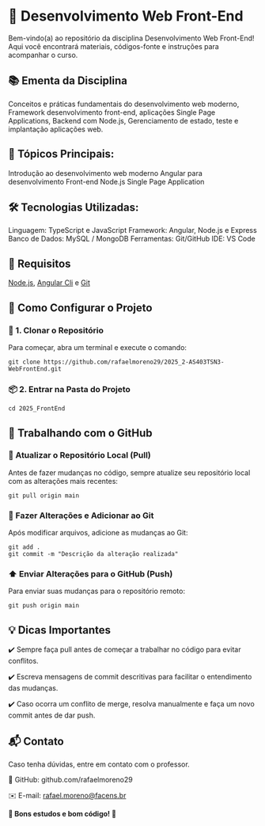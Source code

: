 # 📌 Desenvolvimento Web Front-End
Bem-vindo(a) ao repositório da disciplina Desenvolvimento Web Front-End! Aqui você encontrará materiais, códigos-fonte e instruções para acompanhar o curso.

## 📚 Ementa da Disciplina
Conceitos e práticas fundamentais do desenvolvimento web moderno, Framework desenvolvimento front-end, aplicações Single Page Applications, Backend com Node.js, Gerenciamento de estado, teste e implantação aplicações web. 


## 📌 Tópicos Principais:
Introdução ao desenvolvimento web moderno
Angular para desenvolvimento Front-end
Node.js
Single Page Application

## 🛠️ Tecnologias Utilizadas:
Linguagem: TypeScript e JavaScript
Framework: Angular, Node.js e Express
Banco de Dados: MySQL / MongoDB
Ferramentas: Git/GitHub
IDE: VS Code

## 📌 Requisitos

[Node.js](https://nodejs.org/en), [Angular Cli](https://angular.dev/installation) e [Git](https://git-scm.com/)

## 🚀 Como Configurar o Projeto
### 🔽 1. Clonar o Repositório
Para começar, abra um terminal e execute o comando:
```
git clone https://github.com/rafaelmoreno29/2025_2-AS403TSN3-WebFrontEnd.git
```
### 📦 2. Entrar na Pasta do Projeto
```
cd 2025_FrontEnd
```
## 📝 Trabalhando com o GitHub

### 🔄 Atualizar o Repositório Local (Pull)
Antes de fazer mudanças no código, sempre atualize seu repositório local com as alterações mais recentes:

```
git pull origin main
```
### 📝 Fazer Alterações e Adicionar ao Git
Após modificar arquivos, adicione as mudanças ao Git:
```
git add .
git commit -m "Descrição da alteração realizada"
```
### ⬆️ Enviar Alterações para o GitHub (Push)
Para enviar suas mudanças para o repositório remoto:
```
git push origin main
```
## 💡 Dicas Importantes
✔️ Sempre faça pull antes de começar a trabalhar no código para evitar conflitos.

✔️ Escreva mensagens de commit descritivas para facilitar o entendimento das mudanças.

✔️ Caso ocorra um conflito de merge, resolva manualmente e faça um novo commit antes de dar push.

## 📬 Contato
Caso tenha dúvidas, entre em contato com o professor.

🔗 GitHub: github.com/rafaelmoreno29

✉️ E-mail: rafael.moreno@facens.br

**🚀 Bons estudos e bom código! 🚀**
